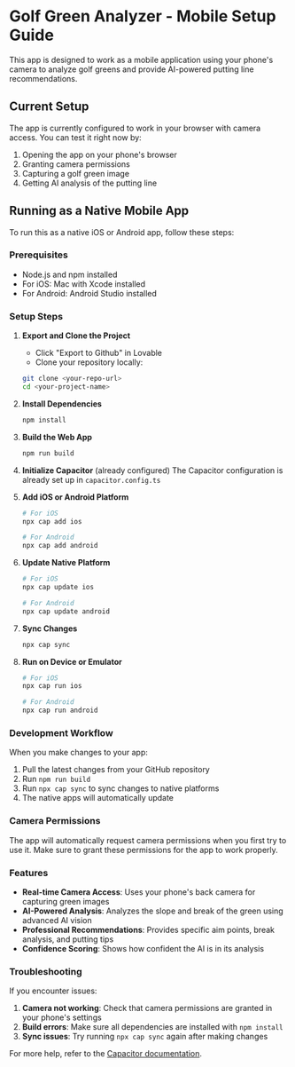 # Golf Green Analyzer - Mobile Setup Guide

This app is designed to work as a mobile application using your phone's camera to analyze golf greens and provide AI-powered putting line recommendations.

## Current Setup

The app is currently configured to work in your browser with camera access. You can test it right now by:
1. Opening the app on your phone's browser
2. Granting camera permissions
3. Capturing a golf green image
4. Getting AI analysis of the putting line

## Running as a Native Mobile App

To run this as a native iOS or Android app, follow these steps:

### Prerequisites
- Node.js and npm installed
- For iOS: Mac with Xcode installed
- For Android: Android Studio installed

### Setup Steps

1. **Export and Clone the Project**
   - Click "Export to Github" in Lovable
   - Clone your repository locally:
   ```bash
   git clone <your-repo-url>
   cd <your-project-name>
   ```

2. **Install Dependencies**
   ```bash
   npm install
   ```

3. **Build the Web App**
   ```bash
   npm run build
   ```

4. **Initialize Capacitor** (already configured)
   The Capacitor configuration is already set up in `capacitor.config.ts`

5. **Add iOS or Android Platform**
   ```bash
   # For iOS
   npx cap add ios
   
   # For Android
   npx cap add android
   ```

6. **Update Native Platform**
   ```bash
   # For iOS
   npx cap update ios
   
   # For Android
   npx cap update android
   ```

7. **Sync Changes**
   ```bash
   npx cap sync
   ```

8. **Run on Device or Emulator**
   ```bash
   # For iOS
   npx cap run ios
   
   # For Android
   npx cap run android
   ```

### Development Workflow

When you make changes to your app:

1. Pull the latest changes from your GitHub repository
2. Run `npm run build`
3. Run `npx cap sync` to sync changes to native platforms
4. The native apps will automatically update

### Camera Permissions

The app will automatically request camera permissions when you first try to use it. Make sure to grant these permissions for the app to work properly.

### Features

- **Real-time Camera Access**: Uses your phone's back camera for capturing green images
- **AI-Powered Analysis**: Analyzes the slope and break of the green using advanced AI vision
- **Professional Recommendations**: Provides specific aim points, break analysis, and putting tips
- **Confidence Scoring**: Shows how confident the AI is in its analysis

### Troubleshooting

If you encounter issues:

1. **Camera not working**: Check that camera permissions are granted in your phone's settings
2. **Build errors**: Make sure all dependencies are installed with `npm install`
3. **Sync issues**: Try running `npx cap sync` again after making changes

For more help, refer to the [Capacitor documentation](https://capacitorjs.com/docs).
